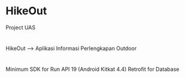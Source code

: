 # HikeOut
Project UAS 
#
HikeOut --> Aplikasi Informasi Perlengkapan Outdoor
#
Minimum SDK for Run API 19 (Android Kitkat 4.4)
Retrofit for Database
#
